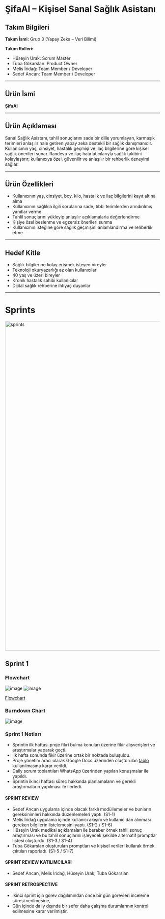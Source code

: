 # ŞifaAI – Kişisel Sanal Sağlık Asistanı

## Takım Bilgileri

**Takım İsmi:** Grup 3 (Yapay Zeka – Veri Bilimi)

**Takım Rolleri:**
- Hüseyin Urak: Scrum Master
- Tuba Gökarslan: Product Owner
- Melis İridağ: Team Member / Developer
- Sedef Arıcan: Team Member / Developer

---

## Ürün İsmi
**ŞifaAI**

---

## Ürün Açıklaması
Sanal Sağlık Asistanı, tahlil sonuçlarını sade bir dille yorumlayan, karmaşık terimleri anlaşılır hale getiren yapay zeka destekli bir sağlık danışmanıdır. Kullanıcının yaş, cinsiyet, hastalık geçmişi ve ilaç bilgilerine göre kişisel sağlık önerileri sunar. Randevu ve ilaç hatırlatıcılarıyla sağlık takibini kolaylaştırır; kullanıcıya özel, güvenilir ve anlaşılır bir rehberlik deneyimi sağlar.

---

## Ürün Özellikleri
- Kullanıcının yaş, cinsiyet, boy, kilo, hastalık ve ilaç bilgilerini kayıt altına alma  
- Kullanıcının sağlıkla ilgili sorularına sade, tıbbi terimlerden arındırılmış yanıtlar verme  
- Tahlil sonuçlarını yükleyip anlaşılır açıklamalarla değerlendirme  
- Kişiye özel beslenme ve egzersiz önerileri sunma  
- Kullanıcının isteğine göre sağlık geçmişini anlamlandırma ve rehberlik etme  

---

## Hedef Kitle
- Sağlık bilgilerine kolay erişmek isteyen bireyler  
- Teknoloji okuryazarlığı az olan kullanıcılar  
- 40 yaş ve üzeri bireyler  
- Kronik hastalık sahibi kullanıcılar  
- Dijital sağlık rehberine ihtiyaç duyanlar  

---

# Sprints

<img width="1069" alt="sprints" src="https://github.com/user-attachments/assets/e5f52508-ab61-4d2f-8752-a88bc5cde378" />

## Sprint 1 

### Flowchart
![image](https://github.com/user-attachments/assets/c251f43b-bcc5-4104-ae60-dd2e69792834)
![image](https://github.com/user-attachments/assets/f9e21c98-4aaa-46a9-ba06-e2e505cff168)

[Flowchart](https://miro.com/app/board/uXjVIhYBPCE=/?share_link_id=282860768120)

### Burndown Chart

![image](https://github.com/user-attachments/assets/3a685b5a-e15c-4a20-bdaa-724c678430e8)

### Sprint 1 Notları

*  Sprintin ilk haftası proje fikri bulma konuları üzerine fikir alışverişleri ve araştırmalar yaparak geçti.
*  İlk hafta sonunda fikir üzerine ortak bir noktada buluşuldu.
*  Proje yönetim aracı olarak Google Docs üzerinden oluşturulan [tablo](https://docs.google.com/spreadsheets/d/1GprY9dy1LRyEiWwVB-eRAoNiUyvrJcwoBIIN2m2k0XY/edit?usp=sharing) kullanılmasına karar verildi.
*  Daily scrum toplantıları WhatsApp üzerinden yapılan konuşmalar ile yapıldı.
*  Sprintin ikinci haftası süreç hakkında planlamaların ve gerekli araştırmaların yapılması ile ilerledi.

#### SPRINT REVIEW
  * Sedef Arıcan uygulama içinde olacak farklı modüllemeler ve bunların gereksinimleri hakkında düzenlemeleri yaptı. (S1-1)
  * Melis İridağ uygulama içinde kullanıcı akışını ve kullanıcıdan alınması gereken bilgilerin listelemesini yaptı. (S1-2 / S1-6)
  * Hüseyin Urak medikal açıklamaları ile beraber örnek tahlil sonuç araştırması ve bu tahlil sonuçlarını işleyecek şekilde alternatif promptlar listesi oluşturdu. (S1-3 / S1-4)
  * Tuba Gökarslan oluşturulan promptları ve kişisel verileri kullarak örnek çıktıları raporladı. (S1-5 / S1-7)

#### SPRINT REVIEW KATILIMCILARI
  * Sedef Arıcan, Melis İridağ, Hüseyin Urak, Tuba Gökarslan
 
#### SPRINT RETROSPECTIVE
  *  İkinci sprint için görev dağılımından önce bir gün görevleri inceleme süresi verilmesine,
  *  Gün içinde daily dışında bir sefer daha çalışma durumlarının kontrol edilmesine karar verilmiştir.
